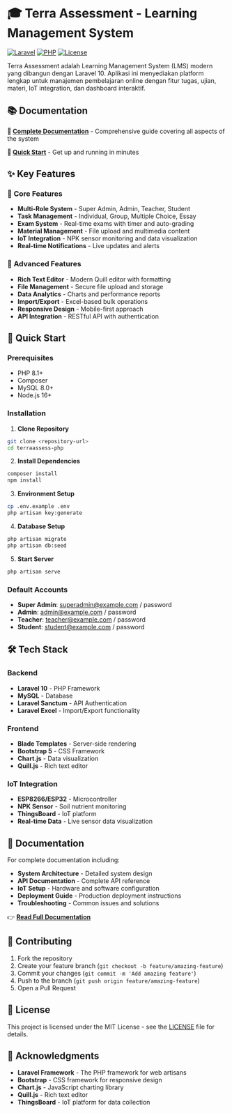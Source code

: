 # 🎓 Terra Assessment - Learning Management System

[![Laravel](https://img.shields.io/badge/Laravel-10.x-red.svg)](https://laravel.com)
[![PHP](https://img.shields.io/badge/PHP-8.1+-blue.svg)](https://php.net)
[![License](https://img.shields.io/badge/License-MIT-yellow.svg)](LICENSE)

Terra Assessment adalah Learning Management System (LMS) modern yang dibangun dengan Laravel 10. Aplikasi ini menyediakan platform lengkap untuk manajemen pembelajaran online dengan fitur tugas, ujian, materi, IoT integration, dan dashboard interaktif.

## 📚 Documentation

**📖 [Complete Documentation](PROJECT_DOCUMENTATION.md)** - Comprehensive guide covering all aspects of the system

**🚀 [Quick Start](#quick-start)** - Get up and running in minutes

## ✨ Key Features

### 🎯 **Core Features**
- **Multi-Role System** - Super Admin, Admin, Teacher, Student
- **Task Management** - Individual, Group, Multiple Choice, Essay
- **Exam System** - Real-time exams with timer and auto-grading
- **Material Management** - File upload and multimedia content
- **IoT Integration** - NPK sensor monitoring and data visualization
- **Real-time Notifications** - Live updates and alerts

### 🚀 **Advanced Features**
- **Rich Text Editor** - Modern Quill editor with formatting
- **File Management** - Secure file upload and storage
- **Data Analytics** - Charts and performance reports
- **Import/Export** - Excel-based bulk operations
- **Responsive Design** - Mobile-first approach
- **API Integration** - RESTful API with authentication

## 🚀 Quick Start

### Prerequisites
- PHP 8.1+
- Composer
- MySQL 8.0+
- Node.js 16+

### Installation

1. **Clone Repository**
```bash
git clone <repository-url>
cd terraassess-php
```

2. **Install Dependencies**
```bash
composer install
npm install
```

3. **Environment Setup**
```bash
cp .env.example .env
php artisan key:generate
```

4. **Database Setup**
```bash
php artisan migrate
php artisan db:seed
```

5. **Start Server**
```bash
php artisan serve
```

### Default Accounts
- **Super Admin**: superadmin@example.com / password
- **Admin**: admin@example.com / password
- **Teacher**: teacher@example.com / password
- **Student**: student@example.com / password

## 🛠️ Tech Stack

### **Backend**
- **Laravel 10** - PHP Framework
- **MySQL** - Database
- **Laravel Sanctum** - API Authentication
- **Laravel Excel** - Import/Export functionality

### **Frontend**
- **Blade Templates** - Server-side rendering
- **Bootstrap 5** - CSS Framework
- **Chart.js** - Data visualization
- **Quill.js** - Rich text editor

### **IoT Integration**
- **ESP8266/ESP32** - Microcontroller
- **NPK Sensor** - Soil nutrient monitoring
- **ThingsBoard** - IoT platform
- **Real-time Data** - Live sensor data visualization

## 📖 Documentation

For complete documentation including:
- **System Architecture** - Detailed system design
- **API Documentation** - Complete API reference
- **IoT Setup** - Hardware and software configuration
- **Deployment Guide** - Production deployment instructions
- **Troubleshooting** - Common issues and solutions

👉 **[Read Full Documentation](PROJECT_DOCUMENTATION.md)**

## 🤝 Contributing

1. Fork the repository
2. Create your feature branch (`git checkout -b feature/amazing-feature`)
3. Commit your changes (`git commit -m 'Add amazing feature'`)
4. Push to the branch (`git push origin feature/amazing-feature`)
5. Open a Pull Request

## 📄 License

This project is licensed under the MIT License - see the [LICENSE](LICENSE) file for details.

## 🙏 Acknowledgments

- **Laravel Framework** - The PHP framework for web artisans
- **Bootstrap** - CSS framework for responsive design
- **Chart.js** - JavaScript charting library
- **Quill.js** - Rich text editor
- **ThingsBoard** - IoT platform for data collection